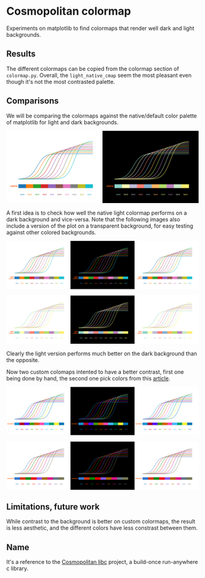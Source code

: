 # Cosmopolitan colormap

Experiments on matplotlib to find colormaps that render well dark and light backgrounds.

## Results

The different colormaps can be copied from the colormap section of `colormap.py`. Overall, the `light_native_cmap` seem the most pleasant even though it's not the most contrasted palette.

## Comparisons

We will be comparing the colormaps against the native/default color palette of matplotlib for light and dark backgrounds.

![a plot of colored lines above a plot of color gradient above the word "text" repeated in each color of the colormap against a light and dark backgrounds](/native.png)

A first idea is to check how well the native light colormap performs on a dark background and vice-versa. Note that the following images also include a version of the plot on a transparent background, for easy testing against other colored backgrounds.

![a plot of colored lines above a plot of color gradient above the word "text" repeated in each color of the colormap against a light and dark backgrounds](/light_native.png)

![a plot of colored lines above a plot of color gradient above the word "text" repeated in each color of the colormap against a light and dark backgrounds](/dark_native.png)

Clearly the light version performs much better on the dark background than the opposite.

Now two custom colomaps intented to have a better contrast, first one being done by hand, the second one pick colors from this [article](https://dev.to/finnhvman/which-colors-look-good-on-black-and-white-2pe6).

![a plot of colored lines above a plot of color gradient above the word "text" repeated in each color of the colormap against a light and dark backgrounds](/custom1.png)

![a plot of colored lines above a plot of color gradient above the word "text" repeated in each color of the colormap against a light and dark backgrounds](/custom2.png)


## Limitations, future work

While contrast to the background is better on custom colormaps, the result is less aesthetic, and the different colors have less constrast between them.

## Name

It's a reference to the [Cosmopolitan libc](https://justine.lol/cosmopolitan/index.html) project, a build-once run-anywhere c library.

